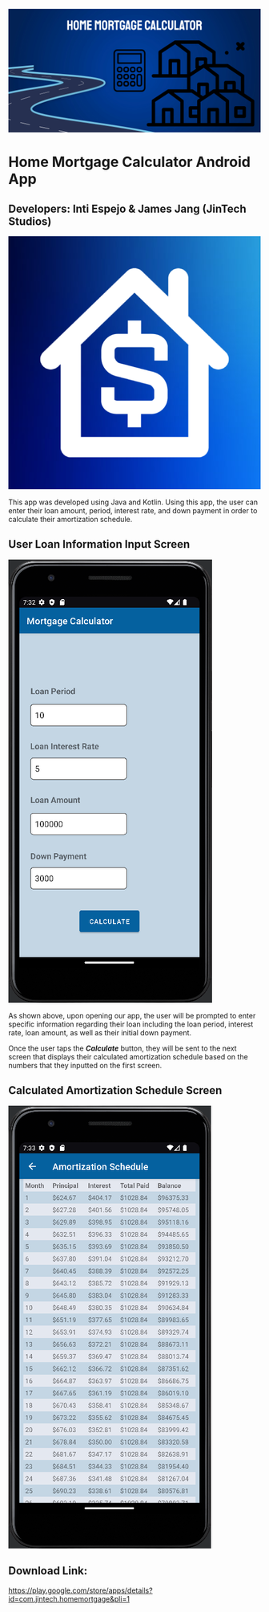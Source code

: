 ![Feature Graphic](feature_graphic.png)
# Home Mortgage Calculator Android App

## Developers: Inti Espejo & James Jang (JinTech Studios)

![App Icon](app_icon.png)

This app was developed using Java and Kotlin. Using this app, the user can enter their loan amount, period, interest rate, and down payment in order to calculate their amortization schedule.

## User Loan Information Input Screen
![screen1](screen1.png)

As shown above, upon opening our app, the user will be prompted to enter specific information regarding their loan including the loan period, interest rate, loan amount, as well as their initial down payment.

Once the user taps the **_Calculate_** button, they will be sent to the next screen that displays their calculated amortization schedule based on the numbers that they inputted on the first screen.

## Calculated Amortization Schedule Screen
![screen2](screen2.png)

## Download Link:
https://play.google.com/store/apps/details?id=com.jintech.homemortgage&pli=1
